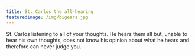 ```yaml
---
title: St. Carlos the all-hearing
featuredimage: /img/bigears.jpg
---
```

St. Carlos listening to all of your thoughts.  He hears them all but, unable to hear his own thoughts, does not know his opinion about what he hears and therefore can never judge you.